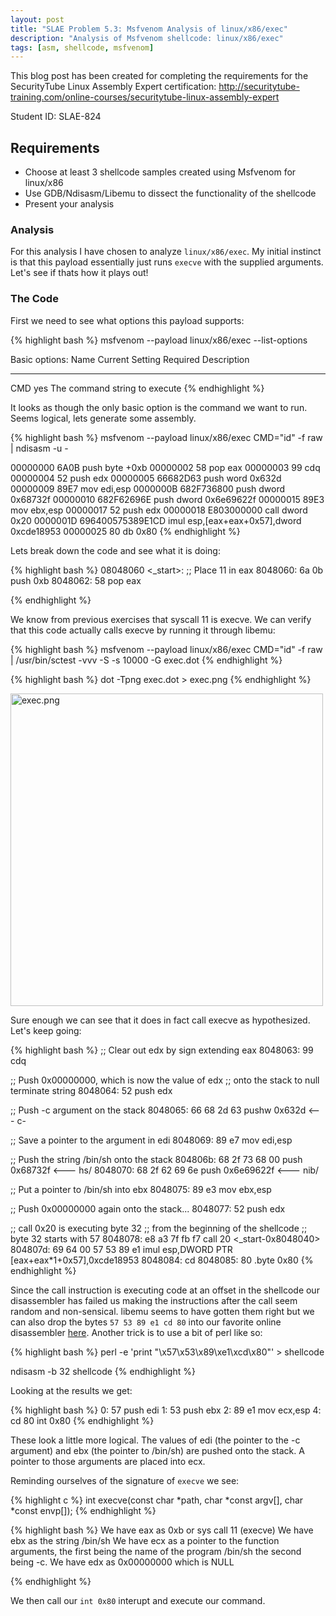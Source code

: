 ```yaml
---
layout: post
title: "SLAE Problem 5.3: Msfvenom Analysis of linux/x86/exec"
description: "Analysis of Msfvenom shellcode: linux/x86/exec"
tags: [asm, shellcode, msfvenom]
---
```



This blog post has been created for completing the requirements for the SecurityTube
Linux Assembly Expert certification:
[<http://securitytube-training.com/online-courses/securitytube-linux-assembly-expert>](http://securitytube-training.com/online-courses/securitytube-linux-assembly-expert)

Student ID: SLAE-824

## Requirements

- Choose at least 3 shellcode samples created using Msfvenom for linux/x86
- Use GDB/Ndisasm/Libemu to dissect the functionality of the shellcode
- Present your analysis

### Analysis

For this analysis I have chosen to analyze `linux/x86/exec`. My initial
instinct is that this payload essentially just runs `execve` with
the supplied arguments. Let's see if thats how it plays out!

### The Code

First we need to see what options this payload supports:

{% highlight bash %}
msfvenom --payload linux/x86/exec --list-options

Basic options:
Name  Current Setting  Required  Description
----  ---------------  --------  -----------
CMD                    yes       The command string to execute
{% endhighlight %}

It looks as though the only basic option is the command we want to run.
Seems logical, lets generate some assembly.

{% highlight bash %}
msfvenom --payload linux/x86/exec CMD="id" -f raw | ndisasm -u -

00000000  6A0B              push byte +0xb
00000002  58                pop eax
00000003  99                cdq
00000004  52                push edx
00000005  66682D63          push word 0x632d
00000009  89E7              mov edi,esp
0000000B  682F736800        push dword 0x68732f
00000010  682F62696E        push dword 0x6e69622f
00000015  89E3              mov ebx,esp
00000017  52                push edx
00000018  E803000000        call dword 0x20
0000001D  696400575389E1CD  imul esp,[eax+eax+0x57],dword 0xcde18953
00000025  80                db 0x80
{% endhighlight %}

Lets break down the code and see what it is doing:

{% highlight bash %}
08048060 <_start>:
 ;; Place 11 in eax
 8048060:	6a 0b                	push   0xb
 8048062:	58                   	pop    eax

{% endhighlight %}

We know from previous exercises that syscall 11 is execve. We
can verify that this code actually calls execve by running
it through libemu:

{% highlight bash %}
msfvenom --payload linux/x86/exec CMD="id" -f raw | /usr/bin/sctest -vvv -S -s 10000 -G exec.dot
{% endhighlight %}

{% highlight bash %}
dot -Tpng exec.dot > exec.png
{% endhighlight %}

<img src="{% asset_path 'exec.png' %}" alt="exec.png" style="width: 500px;"/>

Sure enough we can see that it does in fact call execve as hypothesized. Let's
keep going:

{% highlight bash %}
 ;; Clear out edx by sign extending eax
 8048063:	99                   	cdq

 ;; Push 0x00000000, which is now the value of edx
 ;; onto the stack to null terminate string
 8048064:	52                   	push   edx

 ;; Push -c argument on the stack
 8048065:	66 68 2d 63          	pushw  0x632d <--- c-


 ;; Save a pointer to the argument in edi
 8048069:	89 e7                	mov    edi,esp

 ;; Push the string /bin/sh onto the stack
 804806b:	68 2f 73 68 00       	push   0x68732f <--- hs/
 8048070:	68 2f 62 69 6e       	push   0x6e69622f <--- nib/

 ;; Put a pointer to /bin/sh into ebx
 8048075:	89 e3                	mov    ebx,esp

 ;; Push 0x00000000 again onto the stack...
 8048077:	52                   	push   edx

 ;; call 0x20 is executing byte 32
 ;; from the beginning of the shellcode
 ;; byte 32 starts with 57
 8048078:	e8 a3 7f fb f7       	call   20 <_start-0x8048040>
 804807d:	69 64 00 57 53 89 e1 	imul   esp,DWORD PTR [eax+eax*1+0x57],0xcde18953
 8048084:	cd
 8048085:	80                   	.byte 0x80
{% endhighlight %}

Since the call instruction is executing code at an offset in the
shellcode our disassembler has failed us making the instructions
after the call seem random and non-sensical. libemu seems to
have gotten them right but we can also drop the bytes
`57 53 89 e1 cd 80` into our favorite online disassembler
[here](https://defuse.ca/online-x86-assembler.htm#disassembly2).
Another trick is to use a bit of perl like so:

{% highlight bash %}
perl -e 'print "\x57\x53\x89\xe1\xcd\x80"' > shellcode

ndisasm -b 32 shellcode
{% endhighlight %}


Looking at the results we get:

{% highlight bash %}
0:  57                      push   edi
1:  53                      push   ebx
2:  89 e1                   mov    ecx,esp
4:  cd 80                   int    0x80
{% endhighlight %}

These look a little more logical. The values of edi
(the pointer to the -c argument) and ebx (the pointer
to /bin/sh) are pushed onto the stack. A pointer to
those arguments are placed into ecx.

Reminding ourselves of the signature of `execve` we see:

{% highlight c %}
int execve(const char *path, char *const argv[], char *const envp[]);
{% endhighlight %}

{% highlight bash %}
We have eax as 0xb or sys call 11 (execve)
We have ebx as the string /bin/sh
We have ecx as a pointer to the function arguments,
the first being the name of the program /bin/sh
the second being -c.
We have edx as 0x00000000 which is NULL

{% endhighlight %}

We then call our `int 0x80` interupt and execute our command.

